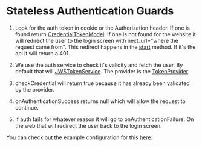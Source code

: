 # Stateless Authentication Guards

1) Look for the auth token in cookie or the Authorization header. If one is found return [CredentialTokenModel](https://github.com/phptuts/StarterBundleForSymfony/blob/master/Model/Credential/CredentialTokenModel.php).  If one is not found for the website it will redirect the user to the login screen with next_url="where the request came from".  This redirect happens in the [start](https://github.com/phptuts/StarterBundleForSymfony/blob/master/Security/Guard/StateLess/WebsiteGuard.php#L70) method.  If it's the api it will return a 401.

2) We use the auth service to check it's validity and fetch the user.  By default that will [JWSTokenService](https://github.com/phptuts/StarterBundleForSymfony/blob/master/Service/JWSTokenService.php).  The provider is the [TokenProvider](https://github.com/phptuts/StarterBundleForSymfony/blob/master/Security/Provider/TokenProvider.php)

3) checkCredential will return true because it has already been validated by the provider.

4) onAuthenticationSuccess returns null which will allow the request to continue.

5) If auth fails for whatever reason it will go to onAuthenticationFailure.  On the web that will redirect the user back to the login screen.

You can check out the example configuration for this [here](https://github.com/phptuts/starter-bundle-example/blob/master/app/config/security.yml#L75):



